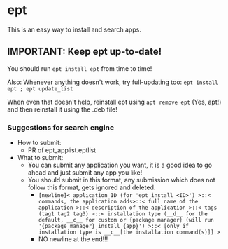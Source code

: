 # ept

This is an easy way to install and search apps.

## IMPORTANT: Keep ept up-to-date!
You should run `ept install ept` from time to time!


Also: Whenever anything doesn't work, try full-updating too: `ept install ept ; ept update_list`

When even that doesn't help, reinstall ept using `apt remove ept` (Yes, apt!) and then reinstall it using the .deb file!

### Suggestions for search engine
- How to submit:
  - PR of ept_applist.eptlist
- What to submit:
  - You can submit any application you want, it is a good idea to go ahead and just submit any app you like!
  - You should submit in this format, any submission which does not follow this format, gets ignored and deleted.
    - `[newline]< application ID (for 'ept install <ID>') >::< commands, the application adds>::< full name of the application >::< description of the application >::< tags (tag1 tag2 tag3) >::< installation type (__d__ for the default, __c__ for custom or {package manager} (will run '{package manager} install {app}') >::< [only if installation type is __c__[the installation command(s)]] >`
    - NO newline at the end!!!
